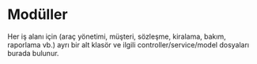# Modüller

Her iş alanı için (araç yönetimi, müşteri, sözleşme, kiralama, bakım, raporlama vb.) ayrı bir alt klasör ve ilgili controller/service/model dosyaları burada bulunur.

